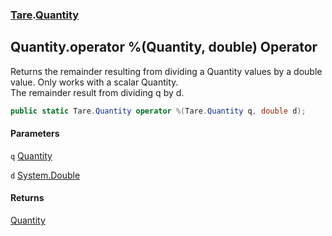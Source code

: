 ### [Tare](Tare.md 'Tare').[Quantity](Tare.Quantity.md 'Tare.Quantity')

## Quantity.operator %(Quantity, double) Operator

Returns the remainder resulting from dividing a Quantity values by a double value. Only works with a scalar Quantity.  
<returns>The remainder result from dividing q by d.</returns>

```csharp
public static Tare.Quantity operator %(Tare.Quantity q, double d);
```
#### Parameters

<a name='Tare.Quantity.op_Modulus(Tare.Quantity,double).q'></a>

`q` [Quantity](Tare.Quantity.md 'Tare.Quantity')

<a name='Tare.Quantity.op_Modulus(Tare.Quantity,double).d'></a>

`d` [System.Double](https://docs.microsoft.com/en-us/dotnet/api/System.Double 'System.Double')

#### Returns
[Quantity](Tare.Quantity.md 'Tare.Quantity')